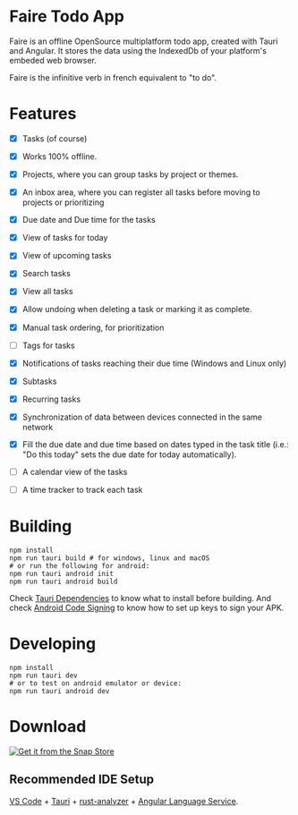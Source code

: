 # Faire Todo App

Faire is an offline OpenSource multiplatform todo app, created with Tauri and Angular. It stores the data using the IndexedDb of your platform's embeded web browser.

Faire is the infinitive verb in french equivalent to "to do".

# Features

- [x] Tasks (of course)
- [x] Works 100% offline.
- [x] Projects, where you can group tasks by project or themes.
- [x] An inbox area, where you can register all tasks before moving to projects or prioritizing
- [x] Due date and Due time for the tasks
- [x] View of tasks for today
- [x] View of upcoming tasks
- [x] Search tasks
- [x] View all tasks
- [x] Allow undoing when deleting a task or marking it as complete.
- [x] Manual task ordering, for prioritization
- [ ] Tags for tasks
- [x] Notifications of tasks reaching their due time (Windows and Linux only)
- [x] Subtasks
- [x] Recurring tasks
- [x] Synchronization of data between devices connected in the same network
- [x] Fill the due date and due time based on dates typed in the task title (i.e.: "Do this today" sets the due date for today automatically).
- [ ] A calendar view of the tasks
- [ ] A time tracker to track each task



# Building

```
npm install
npm run tauri build # for windows, linux and macOS
# or run the following for android:
npm run tauri android init
npm run tauri android build
```

Check [Tauri Dependencies](https://v2.tauri.app/start/prerequisites/) to know what to install before building. And check [Android Code Signing](https://v2.tauri.app/distribute/signing/android/) to know how to set up keys to sign your APK.

# Developing 

```
npm install
npm run tauri dev
# or to test on android emulator or device:
npm run tauri android dev
```

# Download

[![Get it from the Snap Store](https://snapcraft.io/static/images/badges/en/snap-store-black.svg)](https://snapcraft.io/faire-todo-app)


## Recommended IDE Setup

[VS Code](https://code.visualstudio.com/) + [Tauri](https://marketplace.visualstudio.com/items?itemName=tauri-apps.tauri-vscode) + [rust-analyzer](https://marketplace.visualstudio.com/items?itemName=rust-lang.rust-analyzer) + [Angular Language Service](https://marketplace.visualstudio.com/items?itemName=Angular.ng-template).
